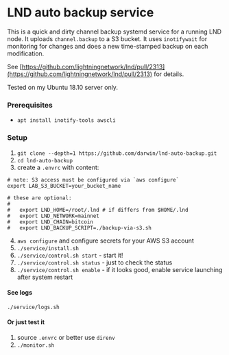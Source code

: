 # LND auto backup service

This is a quick and dirty channel backup systemd service for a running LND node. 
It uploads `channel.backup` to a S3 bucket. It uses `inotifywait`
for monitoring for changes and does a new time-stamped backup on each modification.

See [https://github.com/lightningnetwork/lnd/pull/2313](https://github.com/lightningnetwork/lnd/pull/2313) for details.

Tested on my Ubuntu 18.10 server only.

### Prerequisites

* `apt install inotify-tools awscli`

### Setup

1. `git clone --depth=1 https://github.com/darwin/lnd-auto-backup.git` 
2. `cd lnd-auto-backup`
3. create a `.envrc` with content:

```
# note: S3 access must be configured via `aws configure`
export LAB_S3_BUCKET=your_bucket_name

# these are optional:
#
#   export LND_HOME=/root/.lnd # if differs from $HOME/.lnd
#   export LND_NETWORK=mainnet
#   export LND_CHAIN=bitcoin
#   export LND_BACKUP_SCRIPT=./backup-via-s3.sh
```
4. `aws configure` and configure secrets for your AWS S3 account
5. `./service/install.sh`
5. `./service/control.sh start` - start it!
6. `./service/control.sh status` - just to check the status 
7. `./service/control.sh enable` - if it looks good, enable service launching after system restart

#### See logs

`./service/logs.sh`

#### Or just test it

1. source `.envrc` or better use `direnv`
2. `./monitor.sh`